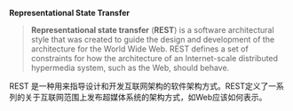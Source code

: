 **Representational State Transfer**

> **Representational state transfer** (**REST**) is a software architectural style that was created to guide the design and development of the architecture for the World Wide Web.  REST defines a set of constraints for how the architecture of an Internet-scale distributed hypermedia system, such as the Web, should behave.
 
REST  是一种用来指导设计和开发互联网架构的软件架构方式。REST定义了一系列的关于互联网范围上发布超媒体系统的架构方式，如Web应该如何表示。